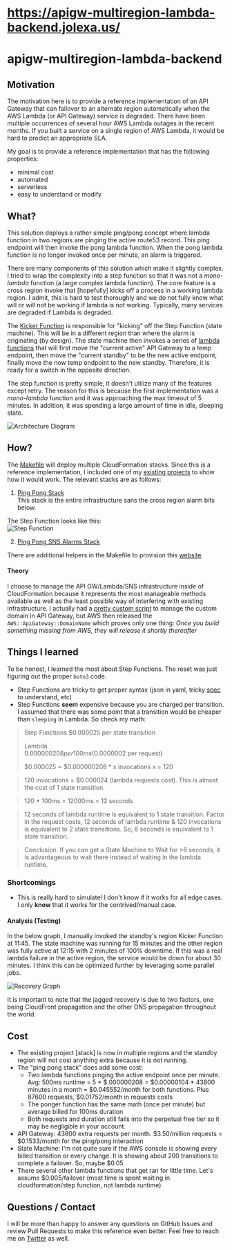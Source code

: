https://apigw-multiregion-lambda-backend.jolexa.us/
===============
# apigw-multiregion-lambda-backend

## Motivation
The motivation here is to provide a reference implementation of an API Gateway
that can failover to an alternate region automatically when the AWS Lambda (or
API Gateway) service is degraded. There have been multiple occurrences of
several hour AWS Lambda outages in the recent months. If you built a service on
a single region of AWS Lambda, it would be hard to predict an appropriate SLA.

My goal is to provide a reference implementation that has the following
properties:
* minimal cost
* automated
* serverless
* easy to understand or modify

## What?
This solution deploys a rather simple ping/pong concept where lambda function in
two regions are pinging the active route53 record. This ping endpoint will then
invoke the pong lambda function. When the pong lambda function is no longer
invoked once per minute, an alarm is triggered.

There are many components of this solution which make it slightly complex. I
tried to wrap the complexity into a step function so that it was not a
_mono-lambda_ function (a large complex lambda function). The core feature is a
cross region invoke that [hopefully] kicks off a process in a working lambda
region. I admit, this is hard to test thoroughly and we do not fully know what
will or will not be working if lambda is not working. Typically, many services
are degraded if Lambda is degraded.

The [Kicker
Function](https://github.com/jolexa/apigw-multiregion-lambda-backend/blob/master/lambda/swap.py#L48-L116)
is responsible for "kicking" off the Step Function (state machine). This will be
in a different region than where the alarm is originating (by design). The state
machine then invokes a series of [lambda
functions](https://github.com/jolexa/apigw-multiregion-lambda-backend/blob/master/lambda/swap.py#L118-L191)
that will first move the "current active" API Gateway to a temp endpoint, then
move the "current standby" to be the new active endpoint, finally move the now
temp endpoint to the new standby. Therefore, it is ready for a switch in the
opposite direction.

The step function is pretty simple, it doesn't utilize many of the features
except retry. The reason for this is because the first implementation was a
_mono-lambda_ function and it was approaching the max timeout of 5 minutes. In
addition, it was spending a large amount of time in idle, sleeping state.

![Architecture Diagram](https://raw.githubusercontent.com/jolexa/apigw-multiregion-lambda-backend/master/diagram.png)

## How?
The
[Makefile](https://github.com/jolexa/apigw-multiregion-lambda-backend/blob/master/Makefile)
will deploy multiple CloudFormation stacks. Since this is a reference
implementation, I included one of my [existing
projects](https://github.com/jolexa/aws-apigw-acm) to show how it would work.
The relevant stacks are as follows:

1. [Ping Pong
   Stack](https://github.com/jolexa/apigw-multiregion-lambda-backend/blob/master/ping-pong-stack.yml)  
This stack is the entire infrastructure sans the cross region alarm bits below.

The Step Function looks like this:  
![Step Function](https://raw.githubusercontent.com/jolexa/apigw-multiregion-lambda-backend/master/stepfunction.png)

2. [Ping Pong SNS Alarms
   Stack](https://github.com/jolexa/apigw-multiregion-lambda-backend/blob/master/ping-pong-stack-sns-alarms.yml)

There are additional helpers in the Makefile to provision this
[website](https://apigw-multiregion-lambda-backend.jolexa.us/)

#### Theory
I choose to manage the API GW/Lambda/SNS infrastructure inside of CloudFormation
because it represents the most manageable methods available as well as the least
possible way of interfering with existing infrastructure. I actually had a
[pretty custom
script](https://github.com/jolexa/aws-apigw-acm/commit/9a00832a5748a7e2a11b36db3f8569ce166222df)
to manage the custom domain in API Gateway, but AWS then released the
`AWS::ApiGateway::DomainName` which proves only one thing: *Once you build
something missing from AWS, they will release it shortly thereafter*

## Things I learned

To be honest, I learned the most about Step Functions. The reset was just
figuring out the proper `boto3` code.
* Step Functions are tricky to get proper syntax (json in yaml, tricky
  [spec](https://states-language.net/spec.html) to understand, etc)
* Step Functions **seem** expensive because you are charged per transition. I
  assumed that there was some point that a transition would be cheaper than
  `sleeping` in Lambda. So check my math:

> Step Functions
> $0.000025 per state transition
>
>Lambda  
>$0.000000208 per 100ms  
>($0.0000002 per request)
>
>$0.000025 = $0.000000208 * x invocations
x = 120

>120 invocations = $0.000024 (lambda requests cost). This is almost the cost of 1 state transition.

>120 * 100ms = 12000ms = 12 seconds

>12 seconds of lambda runtime is equivalent to 1 state transition. Factor in the request costs, 12 seconds of lambda runtime & 120 invocations is equivalent to 2 state transitions. So, 6 seconds is equivalent to 1 state transition.

>Conclusion. If you can get a State Machine to Wait for >6 seconds, it is advantageous to wait there instead of waiting in the lambda runtime.


### Shortcomings
* This is really hard to simulate! I don't know if it works for all edge cases.
  I only **know** that it works for the contrived/manual case.

#### Analysis (Testing)
In the below graph, I manually invoked the standby's region Kicker Function at
11:45. The state machine was running for 15 minutes and the other region was
fully active at 12:15 with 2 minutes of 100% downtime. If this was a real lambda
failure in the active region, the service would be down for about 30 minutes. I
think this can be optimized further by leveraging some parallel jobs.

![Recovery Graph](https://raw.githubusercontent.com/jolexa/apigw-multiregion-lambda-backend/master/failover-recovery-graph.png)

It is important to note that the jagged recovery is due to two factors, one
being CloudFront propagation and the other DNS propagation throughout the world.

## Cost
* The existing project [stack] is now in multiple regions and the standby region
  will not cost anything extra because it is not running.
* The "ping pong stack" does add some cost:
  * Two lambda functions pinging the active endpoint once per minute. Avg: 500ms
    runtime = 5 * $.000000208 = $0.00000104 * 43800 minutes in a month =
    $0.045552/month for both functions. Plus 87600 requests, $0.01752/month in
    requests costs
  * The ponger function has the same math (once per minute) but average billed
    for 100ms duration
  * Both requests and duration still falls into the perpetual free tier so it
    may be negligible in your account.
* API Gateway: 43800 extra requests per month. $3.50/million requests =
  $0.1533/month for the ping/pong interaction
* State Machine: I'm not quite sure if the AWS console is showing every billed
  transition or every change. It is showing about 200 transitions to complete a
  failover. So, maybe $0.05
* There several other lambda functions that get ran for little time. Let's
  assume $0.005/failover (most time is spent waiting in cloudformation/step
  function, not lambda runtime)

## Questions / Contact
I will be more than happy to answer any questions on GitHub Issues and review
Pull Requests to make this reference even better. Feel free to reach me on
[Twitter](https://twitter.com/jolexa) as well.
